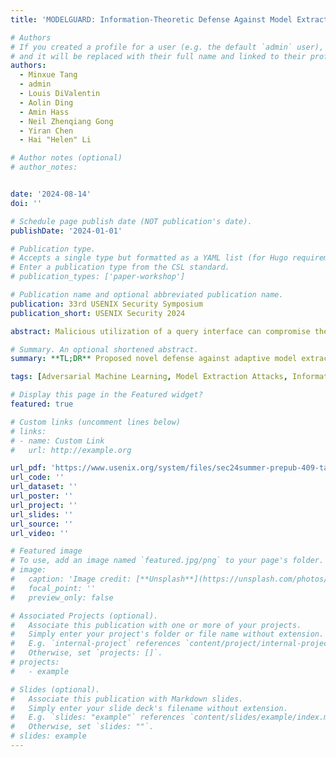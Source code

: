 ```yaml
---
title: 'MODELGUARD: Information-Theoretic Defense Against Model Extraction Attacks'

# Authors
# If you created a profile for a user (e.g. the default `admin` user), write the username (folder name) here
# and it will be replaced with their full name and linked to their profile.
authors:
  - Minxue Tang
  - admin
  - Louis DiValentin
  - Aolin Ding
  - Amin Hass
  - Neil Zhenqiang Gong
  - Yiran Chen
  - Hai "Helen" Li

# Author notes (optional)
# author_notes:


date: '2024-08-14'
doi: ''

# Schedule page publish date (NOT publication's date).
publishDate: '2024-01-01'

# Publication type.
# Accepts a single type but formatted as a YAML list (for Hugo requirements).
# Enter a publication type from the CSL standard.
# publication_types: ['paper-workshop']

# Publication name and optional abbreviated publication name.
publication: 33rd USENIX Security Symposium
publication_short: USENIX Security 2024

abstract: Malicious utilization of a query interface can compromise the confidentiality of ML-as-a-Service (MLaaS) systems via model extraction attacks. Previous studies have proposed to perturb the predictions of the MLaaS system as a defense against model extraction attacks. However, existing prediction perturbation methods suffer from a poor privacy-utility balance and cannot effectively defend against the latest adaptive model extraction attacks. In this paper, we propose a novel prediction perturbation defense named MODELGUARD, which aims at defending against adaptive model extraction attacks while maintaining a high utility of the protected system. We develop a general optimization problem that considers different kinds of model extraction attacks, and MODELGUARD provides an information-theoretic defense to efficiently solve the optimization problem and achieve resistance against adaptive attacks. Experiments show that MODELGUARD attains significantly better defensive performance against adaptive attacks with less loss of utility compared to previous defenses.

# Summary. An optional shortened abstract.
summary: **TL;DR** Proposed novel defense against adaptive model extraction attacks through prediction perturbation by leveraging information theory.

tags: [Adversarial Machine Learning, Model Extraction Attacks, Information Theory]

# Display this page in the Featured widget?
featured: true

# Custom links (uncomment lines below)
# links:
# - name: Custom Link
#   url: http://example.org

url_pdf: 'https://www.usenix.org/system/files/sec24summer-prepub-409-tang.pdf'
url_code: ''
url_dataset: ''
url_poster: ''
url_project: ''
url_slides: ''
url_source: ''
url_video: ''

# Featured image
# To use, add an image named `featured.jpg/png` to your page's folder.
# image:
#   caption: 'Image credit: [**Unsplash**](https://unsplash.com/photos/pLCdAaMFLTE)'
#   focal_point: ''
#   preview_only: false

# Associated Projects (optional).
#   Associate this publication with one or more of your projects.
#   Simply enter your project's folder or file name without extension.
#   E.g. `internal-project` references `content/project/internal-project/index.md`.
#   Otherwise, set `projects: []`.
# projects:
#   - example

# Slides (optional).
#   Associate this publication with Markdown slides.
#   Simply enter your slide deck's filename without extension.
#   E.g. `slides: "example"` references `content/slides/example/index.md`.
#   Otherwise, set `slides: ""`.
# slides: example
---
```

